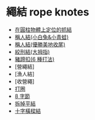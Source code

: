 # 繩結 rope knotes

- [在圓柱物體上定位的抓結](https://www.youtube.com/watch?v=pxCGW_apF1U)
- [稱人結(小白兔&小青蛙)](https://www.youtube.com/watch?v=hNIpb9Ml8Ag)
- [稱人結(優勝美地收尾)](https://youtu.be/qtx3dzlgMq8?t=84)
- [絞刑結(大拇指)](https://www.youtube.com/watch?v=y6n8wQWiHHM)
- [豬蹄扣(6 種打法)](https://www.youtube.com/watch?v=7AghKOmhKSM)
- [營繩結]
- [漁人結]
- [收營繩]
- [打圈](https://youtu.be/1G72936Y3xA?t=408)
- [8 字節](https://youtu.be/lMsw2CnXYXw?t=47)
- [拆掉平結](https://youtu.be/lMsw2CnXYXw?t=90)
- [十字橫樑結](https://www.youtube.com/watch?v=EN8AW1dIEbY)
